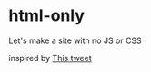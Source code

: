 # html-only
Let's make a site with no JS or CSS


inspired by [This tweet](https://twitter.com/whitep4nth3r/status/1510568114966171649)
